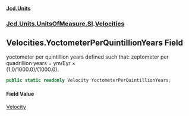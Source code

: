 #### [Jcd.Units](index.md 'index')
### [Jcd.Units.UnitsOfMeasure.SI](Jcd.Units.UnitsOfMeasure.SI.md 'Jcd.Units.UnitsOfMeasure.SI').[Velocities](Velocities.md 'Jcd.Units.UnitsOfMeasure.SI.Velocities')

## Velocities.YoctometerPerQuintillionYears Field

yoctometer per quintillion years defined such that: zeptometer per quadrillion years = ym/Eyr ×  
(1.0/1000.0)/(1000.0).

```csharp
public static readonly Velocity YoctometerPerQuintillionYears;
```

#### Field Value
[Velocity](Velocity.md 'Jcd.Units.UnitTypes.Velocity')